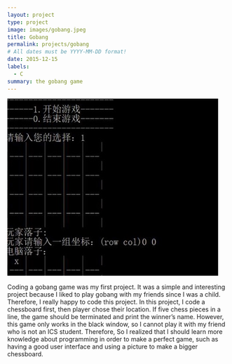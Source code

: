 ```yaml
---
layout: project
type: project
image: images/gobang.jpeg
title: Gobang
permalink: projects/gobang
# All dates must be YYYY-MM-DD format!
date: 2015-12-15
labels:
  - C
summary: the gobang game
---
```


<img class="ui medium right floated rounded image" src="../images/gobang-1.jpg">

Coding a gobang game was my first project. It was a simple and interesting project because I liked to play gobang with my friends since I was a child. Therefore, I really happy to code this project. In this project, I code a chessboard first, then player chose their location. If five chess pieces in a line, the game should be terminated and print the winner’s name. However, this game only works in the black window, so I cannot play it with my friend who is not an ICS student.  Therefore, So I realized that I should learn more knowledge about programming in order to make a perfect game, such as having a good user interface and using a picture to make a bigger chessboard.

 

